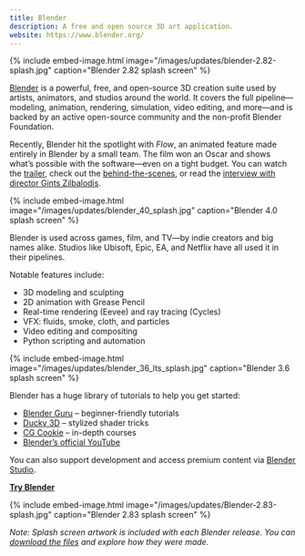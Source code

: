 ```yaml
---
title: Blender
description: A free and open source 3D art application.
website: https://www.blender.org/
---
```


{% include embed-image.html image="/images/updates/blender-2.82-splash.jpg" caption="Blender 2.82 splash screen" %}

[Blender][blender-link] is a powerful, free, and open-source 3D creation suite used by artists, animators, and studios around the world. It covers the full pipeline—modeling, animation, rendering, simulation, video editing, and more—and is backed by an active open-source community and the non-profit Blender Foundation.

Recently, Blender hit the spotlight with *Flow*, an animated feature made entirely in Blender by a small team. The film won an Oscar and shows what’s possible with the software—even on a tight budget. You can watch the [trailer](https://www.youtube.com/watch?v=Zebbk0tm7n0), check out the [behind-the-scenes](https://www.youtube.com/watch?v=yw-a7buP4KA), or read the [interview with director Gints Zilbalodis](https://www.blender.org/user-stories/making-flow-an-interview-with-director-gints-zilbalodis/).

{% include embed-image.html image="/images/updates/blender_40_splash.jpg" caption="Blender 4.0 splash screen" %}

Blender is used across games, film, and TV—by indie creators and big names alike. Studios like Ubisoft, Epic, EA, and Netflix have all used it in their pipelines.

Notable features include:

- 3D modeling and sculpting
- 2D animation with Grease Pencil
- Real-time rendering (Eevee) and ray tracing (Cycles)
- VFX: fluids, smoke, cloth, and particles
- Video editing and compositing
- Python scripting and automation

{% include embed-image.html image="/images/updates/blender_36_lts_splash.jpg" caption="Blender 3.6 splash screen" %}

Blender has a huge library of tutorials to help you get started:

- [Blender Guru](https://www.youtube.com/user/AndrewPPrice) – beginner-friendly tutorials
- [Ducky 3D](https://www.youtube.com/c/Ducky3D) – stylized shader tricks
- [CG Cookie](https://cgcookie.com/) – in-depth courses
- [Blender’s official YouTube](https://www.youtube.com/@BlenderOfficial)

You can also support development and access premium content via [Blender Studio](https://studio.blender.org/welcome/).

**[Try Blender][blender-link]**

{% include embed-image.html image="/images/updates/Blender-2.83-splash.jpg" caption="Blender 2.83 splash screen" %}

[blender-link]: https://blender.org/

_Note: Splash screen artwork is included with each Blender release. You can [download the files](https://www.blender.org/download/demo-files/#splash) and explore how they were made._